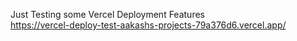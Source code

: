 Just Testing some Vercel Deployment Features <br>
https://vercel-deploy-test-aakashs-projects-79a376d6.vercel.app/
